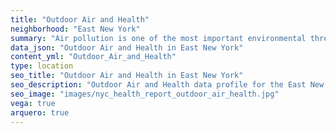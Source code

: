 ```yaml
---
title: "Outdoor Air and Health"
neighborhood: "East New York"
summary: "Air pollution is one of the most important environmental threats to urban populations and while all people are exposed, pollutant emissions, levels of exposure, and population vulnerability vary across neighborhoods. Exposures to common air pollutants have been linked to respiratory and cardiovascular diseases, cancers, and premature deaths."
data_json: "Outdoor Air and Health in East New York"
content_yml: "Outdoor_Air_and_Health"
type: location
seo_title: "Outdoor Air and Health in East New York"
seo_description: "Outdoor Air and Health data profile for the East New York neighborhood of NYC."
seo_image: "images/nyc_health_report_outdoor_air_health.jpg"
vega: true
arquero: true
---
```


